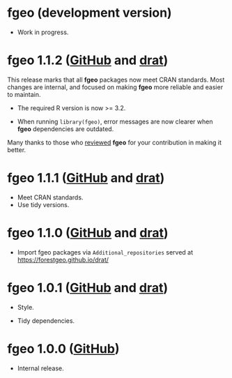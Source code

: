 # fgeo (development version)

* Work in progress.

# fgeo 1.1.2 ([GitHub](https://github.com/forestgeo/fgeo/releases) and [drat](https://forestgeo.github.io/drat/))

This release marks that all __fgeo__ packages now meet CRAN standards. Most changes are internal, and focused on making __fgeo__ more reliable and easier to maintain.

* The required R version is now >= 3.2.

* When running `library(fgeo)`, error messages are now clearer when __fgeo__ dependencies are outdated.

Many thanks to those who [reviewed](https://forestgeo.github.io/fgeo/authors.html) __fgeo__ for your contribution in making it better.

# fgeo 1.1.1 ([GitHub](https://github.com/forestgeo/fgeo/releases) and [drat](https://forestgeo.github.io/drat/))

* Meet CRAN standards.
* Use tidy versions.

# fgeo 1.1.0 ([GitHub](https://github.com/forestgeo/fgeo/releases) and [drat](https://forestgeo.github.io/drat/))

* Import fgeo packages via `Additional_repositories` served at <https://forestgeo.github.io/drat/>

# fgeo 1.0.1 ([GitHub](https://github.com/forestgeo/fgeo/releases) and [drat](https://forestgeo.github.io/drat/))

* Style.

* Tidy dependencies.

# fgeo 1.0.0 ([GitHub](https://github.com/forestgeo/fgeo/releases))

* Internal release.
